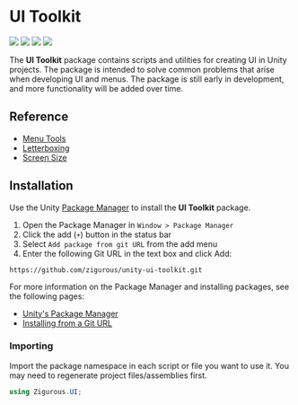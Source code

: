 # UI Toolkit

[![](https://img.shields.io/badge/github-repo-blue?logo=github)](https://github.com/zigurous/unity-ui-toolkit) [![](https://img.shields.io/github/package-json/v/zigurous/unity-ui-toolkit)](https://github.com/zigurous/unity-ui-toolkit/releases) [![](https://img.shields.io/badge/docs-link-success)](https://docs.zigurous.com/com.zigurous.ui) [![](https://img.shields.io/github/license/zigurous/unity-ui-toolkit)](https://github.com/zigurous/unity-ui-toolkit/blob/main/LICENSE.md)

The **UI Toolkit** package contains scripts and utilities for creating UI in Unity projects. The package is intended to solve common problems that arise when developing UI and menus. The package is still early in development, and more functionality will be added over time.

## Reference

- [Menu Tools](https://docs.zigurous.com/com.zigurous.ui/manual/menus)
- [Letterboxing](https://docs.zigurous.com/com.zigurous.ui/manual/letterboxing)
- [Screen Size](https://docs.zigurous.com/com.zigurous.ui/manual/screen-size)

## Installation

Use the Unity [Package Manager](https://docs.unity3d.com/Manual/upm-ui.html) to install the **UI Toolkit** package.

1. Open the Package Manager in `Window > Package Manager`
2. Click the add (`+`) button in the status bar
3. Select `Add package from git URL` from the add menu
4. Enter the following Git URL in the text box and click Add:

```http
https://github.com/zigurous/unity-ui-toolkit.git
```

For more information on the Package Manager and installing packages, see the following pages:

- [Unity's Package Manager](https://docs.unity3d.com/Manual/Packages.html)
- [Installing from a Git URL](https://docs.unity3d.com/Manual/upm-ui-giturl.html)

### Importing

Import the package namespace in each script or file you want to use it. You may need to regenerate project files/assemblies first.

```csharp
using Zigurous.UI;
```
